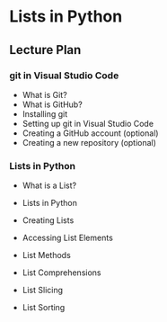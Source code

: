# Lists in Python

## Lecture Plan

### git in Visual Studio Code

- What is Git?
- What is GitHub?
- Installing git
- Setting up git in Visual Studio Code
- Creating a GitHub account (optional)
- Creating a new repository (optional)

### Lists in Python
- What is a List?

- Lists in Python
- Creating Lists
- Accessing List Elements
- List Methods
- List Comprehensions
- List Slicing
- List Sorting


